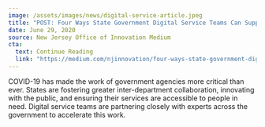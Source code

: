 ```yaml
---
image: /assets/images/news/digital-service-article.jpeg
title: "POST: Four Ways State Government Digital Service Teams Can Support the COVID-19 Response"
date: June 29, 2020
source: New Jersey Office of Innovation Medium
cta:
  text: Continue Reading
  link: "https://medium.com/njinnovation/four-ways-state-government-digital-service-teams-can-support-the-covid-19-response-506e462c91f9?source=friends_link&sk=b34fd52da1004db8a0f5ccb138896cf9"
---
```


COVID-19 has made the work of government agencies more critical than ever. States are fostering greater inter-department collaboration, innovating with the public, and ensuring their services are accessible to people in need. Digital service teams are partnering closely with experts across the government to accelerate this work.

